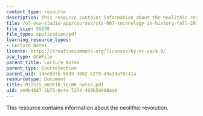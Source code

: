 ```yaml
---
content_type: resource
description: This resource contains information about the neolithic revolution.
file: /ol-ocw-studio-app/courses/sts-007-technology-in-history-fall-2010/ae9b46872b750c4e7274489b59090aa9_MITSTS_007F10_lec06_notes.pdf
file_size: 55830
file_type: application/pdf
learning_resource_types:
- Lecture Notes
license: https://creativecommons.org/licenses/by-nc-sa/4.0/
ocw_type: OCWFile
parent_title: Lecture Notes
parent_type: CourseSection
parent_uid: 14ee9d7b-5639-3002-b279-d3a33a78c41a
resourcetype: Document
title: MITSTS_007F10_lec06_notes.pdf
uid: ae9b4687-2b75-0c4e-7274-489b59090aa9
---
```

This resource contains information about the neolithic revolution.